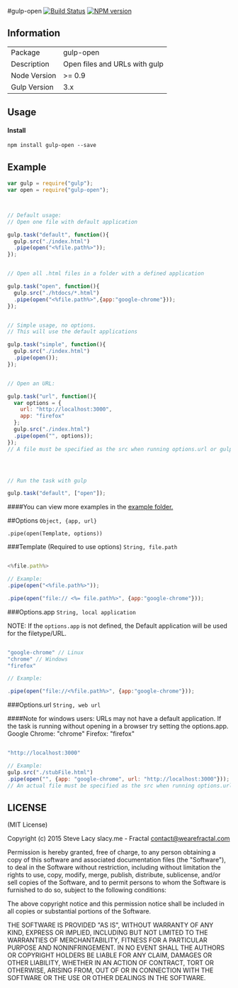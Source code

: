 #gulp-open
[![Build Status](https://travis-ci.org/stevelacy/gulp-open.png?branch=master)](https://travis-ci.org/stevelacy/gulp-open)
[![NPM version](https://badge.fury.io/js/gulp-open.png)](http://badge.fury.io/js/gulp-open)

## Information

<table>
<tr> 
<td>Package</td><td>gulp-open</td>
</tr>
<tr>
<td>Description</td>
<td>Open files and URLs with gulp</td>
</tr>
<tr>
<td>Node Version</td>
<td>>= 0.9</td>
</tr>
<tr>
<td>Gulp Version</td>
<td>3.x</td>
</tr>
</table>

## Usage
#### Install
    npm install gulp-open --save

## Example

```javascript
var gulp = require("gulp");
var open = require("gulp-open");



// Default usage:
// Open one file with default application

gulp.task("default", function(){
  gulp.src("./index.html")
  .pipe(open("<%file.path%>")); 
});


// Open all .html files in a folder with a defined application

gulp.task("open", function(){
  gulp.src("./htdocs/*.html")
  .pipe(open("<%file.path%>",{app:"google-chrome"}));
});


// Simple usage, no options.
// This will use the default applications

gulp.task("simple", function(){
  gulp.src("./index.html")
  .pipe(open());
});


// Open an URL:

gulp.task("url", function(){
  var options = {
    url: "http://localhost:3000",
    app: "firefox"
  };
  gulp.src("./index.html")
  .pipe(open("", options));
});
// A file must be specified as the src when running options.url or gulp will overlook the task.




// Run the task with gulp

gulp.task("default", ["open"]);
```
####You can view more examples in the [example folder.](https://github.com/stevelacy/gulp-open/tree/master/examples)


##Options
`Object, {app, url}`

`.pipe(open(Template, options))`

###Template (Required to use options)
`String, file.path`

```javascript

<%file.path%>

// Example:
.pipe(open("<%file.path%>"));

.pipe(open("file:// <%= file.path%>", {app:"google-chrome"}));

```


###Options.app
`String, local application`

NOTE: If the ``options.app`` is not defined, the Default application will be used for the filetype/URL.

```javascript

"google-chrome" // Linux 
"chrome" // Windows
"firefox"

// Example:

.pipe(open("file://<%file.path%>", {app:"google-chrome"}));

```
###Options.url
`String, web url`

####Note for windows users: 
URLs may not have a default application. If the task is running without opening in a browser try setting the options.app.
Google Chrome: "chrome"
Firefox: "firefox"

```javascript

"http://localhost:3000"

// Example:
gulp.src("./stubFile.html")
.pipe(open("", {app: "google-chrome", url: "http://localhost:3000"}));
// An actual file must be specified as the src when running options.url or gulp-open es.map will overlook the task.
```




## LICENSE

(MIT License)

Copyright (c) 2015 Steve Lacy slacy.me - Fractal <contact@wearefractal.com>

Permission is hereby granted, free of charge, to any person obtaining
a copy of this software and associated documentation files (the
"Software"), to deal in the Software without restriction, including
without limitation the rights to use, copy, modify, merge, publish,
distribute, sublicense, and/or sell copies of the Software, and to
permit persons to whom the Software is furnished to do so, subject to
the following conditions:

The above copyright notice and this permission notice shall be
included in all copies or substantial portions of the Software.

THE SOFTWARE IS PROVIDED "AS IS", WITHOUT WARRANTY OF ANY KIND,
EXPRESS OR IMPLIED, INCLUDING BUT NOT LIMITED TO THE WARRANTIES OF
MERCHANTABILITY, FITNESS FOR A PARTICULAR PURPOSE AND
NONINFRINGEMENT. IN NO EVENT SHALL THE AUTHORS OR COPYRIGHT HOLDERS BE
LIABLE FOR ANY CLAIM, DAMAGES OR OTHER LIABILITY, WHETHER IN AN ACTION
OF CONTRACT, TORT OR OTHERWISE, ARISING FROM, OUT OF OR IN CONNECTION
WITH THE SOFTWARE OR THE USE OR OTHER DEALINGS IN THE SOFTWARE.
